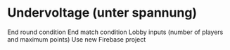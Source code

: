 # Undervoltage (unter spannung)

End round condition
End match condition
Lobby inputs (number of players and maximum points)
Use new Firebase project